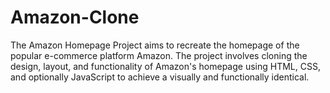 # Amazon-Clone
The Amazon Homepage Project aims to recreate the homepage of the popular e-commerce platform Amazon. The project involves cloning the design, layout, and functionality of Amazon's homepage using HTML, CSS, and optionally JavaScript to achieve a visually and functionally identical.
